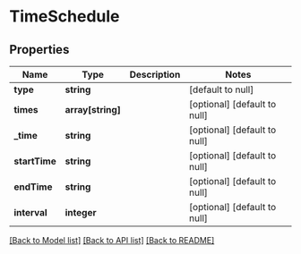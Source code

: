 # TimeSchedule

## Properties
Name | Type | Description | Notes
------------ | ------------- | ------------- | -------------
**type** | **string** |  | [default to null]
**times** | **array[string]** |  | [optional] [default to null]
**_time** | **string** |  | [optional] [default to null]
**startTime** | **string** |  | [optional] [default to null]
**endTime** | **string** |  | [optional] [default to null]
**interval** | **integer** |  | [optional] [default to null]

[[Back to Model list]](../README.md#documentation-for-models) [[Back to API list]](../README.md#documentation-for-api-endpoints) [[Back to README]](../README.md)


